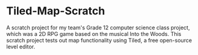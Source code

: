# Tiled-Map-Scratch

A scratch project for my team's Grade 12 computer science class project, which was a 2D RPG game based on the musical Into the Woods. 
This scratch project tests out map functionality using Tiled, a free open-source level editor.
